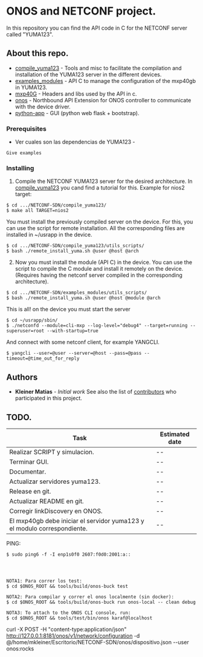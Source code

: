 # ONOS and NETCONF project.
In this repository you can find the API code in C for the NETCONF server called "YUMA123".

## About this repo.

* [compile_yuma123](https://github.com/ragnar-l/NETCONF-SDN/tree/master/compile_yuma123) - Tools and misc to facilitate the compilation and installation of the YUMA123 server in the different devices.
* [examples_modules](https://github.com/ragnar-l/NETCONF-SDN/tree/master/examples_modules) - API C to manage the configuration of the mxp40gb in YUMA123.
* [mxp40G](https://github.com/ragnar-l/NETCONF-SDN/tree/master/mxp40G) - Headers and libs used by the API in c.
* [onos](https://github.com/ragnar-l/NETCONF-SDN/tree/master/onos) - Northbound API Extension for ONOS controller to communicate with the device driver.
* [python-app](https://github.com/ragnar-l/NETCONF-SDN/tree/master/python-app) - GUI (python web flask + bootstrap).


### Prerequisites

 - Ver cuales son las dependencias de YUMA123 - 

```
Give examples
```

### Installing

1) Compile the NETCONF YUMA123 server for the desired architecture. In [compile_yuma123](https://github.com/ragnar-l/NETCONF-SDN/tree/master/compile_yuma123) you cand find a tutorial for this.
Example for nios2 target:

```
$ cd .../NETCONF-SDN/compile_yuma123/
$ make all TARGET=nios2
```

You must install the previously compiled server on the device. For this, you can use the script for remote installation. All the corresponding files are installed in ~/usrapp in the device.

```
$ cd .../NETCONF-SDN/compile_yuma123/utils_scripts/
$ bash ./remote_install_yuma.sh @user @host @arch
```

2) Now you must install the module (API C) in the device. You can use the script to compile the C module and install it remotely on the device. (Requires having the netconf server compiled in the corresponding architecture). 

```
$ cd .../NETCONF-SDN/examples_modules/utils_scripts/
$ bash ./remote_install_yuma.sh @user @host @module @arch
```

This is all! on the device you must start the server

```
$ cd ~/usrapp/sbin/
$ ./netconfd --module=cli-mxp --log-level="debug4" --target=running --superuser=root --with-startup=true
```

And connect with some netconf client, for example YANGCLI.
```
$ yangcli --user=@user --server=@host --pass=@pass --timeout=@time_out_for_reply
```

## Authors

* **Kleiner Matias** - *Initial work* 
See also the list of [contributors](https://github.com/ragnar-l/NETCONF-SDN/graphs/contributors) who participated in this project.


## TODO. 

| Task | Estimated date |
| ------ | ------ |
| Realizar SCRIPT y simulacion. | -- |
| Terminar GUI. | -- |
| Documentar. | -- |
| Actualizar servidores yuma123. | -- |
| Release en git. | -- |
| Actualizar README en git. | -- |
| Corregir linkDiscovery en ONOS. | -- |
| El mxp40gb debe iniciar el servidor yuma123 y el modulo correspondiente. | -- |

PING:

    $ sudo ping6 -f -I enp1s0f0 2607:f0d0:2001:a::
    
    
    

    NOTA1: Para correr los test:
    $ cd $ONOS_ROOT && tools/build/onos-buck test

    NOTA2: Para compilar y correr el onos localmente (sin docker):
    $ cd $ONOS_ROOT && tools/build/onos-buck run onos-local -- clean debug

    NOTA3: To attach to the ONOS CLI console, run:
    $ cd $ONOS_ROOT && tools/test/bin/onos karaf@localhost

curl -X POST -H "content-type:application/json" http://127.0.0.1:8181/onos/v1/network/configuration -d @/home/mkleiner/Escritorio/NETCONF-SDN/onos/dispositivo.json --user onos:rocks



